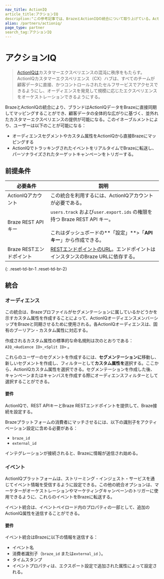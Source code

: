 ```yaml
---
nav_title: ActionIQ
article_title:アクションIQ
description:"この参考記事では、BrazeとActionIQの統合について取り上げている。ActionIQはマーケター、アナリスト、技術者のための顧客データプラットフォームである。この統合により、ブランドはActionIQのデータをBrazeに直接同期し、マッピングすることができる。"
alias: /partners/actioniq/
page_type: partner
search_tag:アクションIQ
---
```


# アクションIQ

> [ActionIQは][2]カスタマーエクスペリエンスの混沌に秩序をもたらす。ActionIQカスタマーエクスペリエンス（CX）ハブは、すべてのチームが顧客データに直接、かつコントロールされたセルフサービスでアクセスできるようにし、オーディエンスを発見して規模に応じたエクスペリエンスをオーケストレーションできるようにする。

BrazeとActionIQの統合により、ブランドはActionIQデータをBrazeに直接同期してマッピングすることができ、顧客データの全体的な広がりに基づく、並外れたカスタマーエクスペリエンスの提供が可能になる。このイネーブルメントにより、ユーザーは以下のことが可能になる：
- オーディエンスセグメントやカスタム属性をActionIQから直接Brazeにマッピングする
- ActionIQでトラッキングされたイベントをリアルタイムでBrazeに転送し、パーソナライズされたターゲットキャンペーンをトリガーする。

## 前提条件

| 必要条件 | 説明 |
| ----------- | ----------- |
| ActionIQアカウント | この統合を利用するには、ActionIQアカウントが必要である。 |
| Braze REST API キー | `users.track` および`user.export.ids` の権限を持つ Braze REST API キー。<br><br> これはダッシュボードの**「設定」**>「**APIキー**」から作成できる。 |
| Braze RESTエンドポイント | [RESTエンドポイントのURL][1]。エンドポイントはインスタンスのBraze URLに依存する。 |
{: .reset-td-br-1 .reset-td-br-2}

## 統合

### オーディエンス

この統合は、Brazeプロファイルがセグメンテーションに属しているかどうかを示すカスタム属性を作成することによって、ActionIQオーディエンスメンバーシップをBrazeと同期させるために使用される。各ActionIQオーディエンスは、固有のブーリアン・カスタム属性に対応する。

作成されるカスタム属性の標準的な命名規則は次のとおりである：`AIQ_<Audience ID>_<Split ID>` 。

これらのユーザーのセグメントを作成するには、**セグメンテーションに**移動し、新しいセグメントを作成し、フィルターとして**カスタム属性を**選択する。ここから、ActionIQカスタム属性を選択できる。セグメンテーションを作成した後、キャンペーンまたはキャンバスを作成する際にオーディエンスフィルターとして選択することができる。

#### 要件

ActionIQで、REST APIキーとBraze RESTエンドポイントを提供して、Braze接続を設定する。 

Brazeプラットフォームの消費者にマッチさせるには、以下の識別子をアクティベーション設定に含める必要がある：
- `braze_id`
- `external_id`

インテグレーションが接続されると、Brazeに情報が送信され始める。

### イベント

ActionIQプラットフォームは、ストリーミング・インジェスト・サービスを通じてイベント情報を受信するように設定できる。この他の統合オプションは、マーケターがオーケストレーションやマーケティングキャンペーンのトリガーに使用できるように、これらのイベントをBrazeに転送する。

イベント統合は、イベントペイロード内のプロパティの一部として、追加のActionIQ属性を送信することができる。

#### 要件

イベント統合はBrazeに以下の情報を送信する：
- イベント名
- 消費者識別子（`braze_id` または`external_id` ）。
- タイムスタンプ
- イベントプロパティは、エクスポート設定で追加された属性によって設定される。


[1]: {{site.baseurl}}/developer_guide/rest_api/basics/#endpoints
[2]: https://www.actioniq.com/
